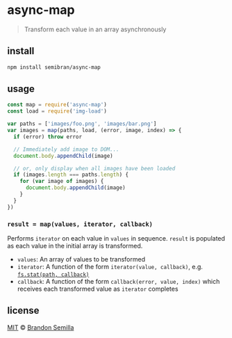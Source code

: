 # async-map
> Transform each value in an array asynchronously

## install
```sh
npm install semibran/async-map
```

## usage
```js
const map = require('async-map')
const load = require('img-load')

var paths = ['images/foo.png', 'images/bar.png']
var images = map(paths, load, (error, image, index) => {
  if (error) throw error

  // Immediately add image to DOM...
  document.body.appendChild(image)

  // or, only display when all images have been loaded
  if (images.length === paths.length) {
    for (var image of images) {
      document.body.appendChild(image)
    }
  }
})
```

### `result = map(values, iterator, callback)`
Performs `iterator` on each value in `values` in sequence. `result` is populated as each value in the initial array is transformed.
- `values`: An array of values to be transformed
- `iterator`: A function of the form `iterator(value, callback)`, e.g. [`fs.stat(path, callback)`](https://nodejs.org/api/fs.html#fs_fs_stat_path_callback)
- `callback`: A function of the form `callback(error, value, index)` which receives each transformed value as `iterator` completes

## license
[MIT](https://opensource.org/licenses/MIT) © [Brandon Semilla](https://git.io/semibran)
